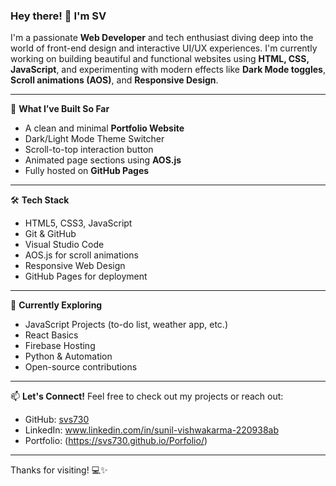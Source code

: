 ### Hey there! 👋 I'm SV

I'm a passionate **Web Developer** and tech enthusiast diving deep into the world of front-end design and interactive UI/UX experiences. I'm currently working on building beautiful and functional websites using **HTML, CSS, JavaScript**, and experimenting with modern effects like **Dark Mode toggles**, **Scroll animations (AOS)**, and **Responsive Design**.

---

🔧 **What I’ve Built So Far**
- A clean and minimal **Portfolio Website**
- Dark/Light Mode Theme Switcher
- Scroll-to-top interaction button
- Animated page sections using **AOS.js**
- Fully hosted on **GitHub Pages**

---

🛠️ **Tech Stack**
- HTML5, CSS3, JavaScript
- Git & GitHub
- Visual Studio Code
- AOS.js for scroll animations
- Responsive Web Design
- GitHub Pages for deployment

---

🚀 **Currently Exploring**
- JavaScript Projects (to-do list, weather app, etc.)
- React Basics
- Firebase Hosting
- Python & Automation
- Open-source contributions

---

📫 **Let's Connect!**
Feel free to check out my projects or reach out:
- GitHub: [svs730](https://github.com/svs730)
- LinkedIn: www.linkedin.com/in/sunil-vishwakarma-220938ab
- Portfolio: (https://svs730.github.io/Porfolio/)

---

Thanks for visiting! 💻✨

